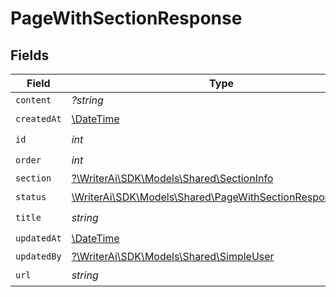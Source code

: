 # PageWithSectionResponse


## Fields

| Field                                                                                                             | Type                                                                                                              | Required                                                                                                          | Description                                                                                                       |
| ----------------------------------------------------------------------------------------------------------------- | ----------------------------------------------------------------------------------------------------------------- | ----------------------------------------------------------------------------------------------------------------- | ----------------------------------------------------------------------------------------------------------------- |
| `content`                                                                                                         | *?string*                                                                                                         | :heavy_minus_sign:                                                                                                | N/A                                                                                                               |
| `createdAt`                                                                                                       | [\DateTime](https://www.php.net/manual/en/class.datetime.php)                                                     | :heavy_check_mark:                                                                                                | N/A                                                                                                               |
| `id`                                                                                                              | *int*                                                                                                             | :heavy_check_mark:                                                                                                | N/A                                                                                                               |
| `order`                                                                                                           | *int*                                                                                                             | :heavy_check_mark:                                                                                                | N/A                                                                                                               |
| `section`                                                                                                         | [?\WriterAi\SDK\Models\Shared\SectionInfo](../../Models/Shared/SectionInfo.md)                                    | :heavy_minus_sign:                                                                                                | N/A                                                                                                               |
| `status`                                                                                                          | [\WriterAi\SDK\Models\Shared\PageWithSectionResponseStatus](../../Models/Shared/PageWithSectionResponseStatus.md) | :heavy_check_mark:                                                                                                | N/A                                                                                                               |
| `title`                                                                                                           | *string*                                                                                                          | :heavy_check_mark:                                                                                                | N/A                                                                                                               |
| `updatedAt`                                                                                                       | [\DateTime](https://www.php.net/manual/en/class.datetime.php)                                                     | :heavy_check_mark:                                                                                                | N/A                                                                                                               |
| `updatedBy`                                                                                                       | [?\WriterAi\SDK\Models\Shared\SimpleUser](../../Models/Shared/SimpleUser.md)                                      | :heavy_minus_sign:                                                                                                | N/A                                                                                                               |
| `url`                                                                                                             | *string*                                                                                                          | :heavy_check_mark:                                                                                                | N/A                                                                                                               |